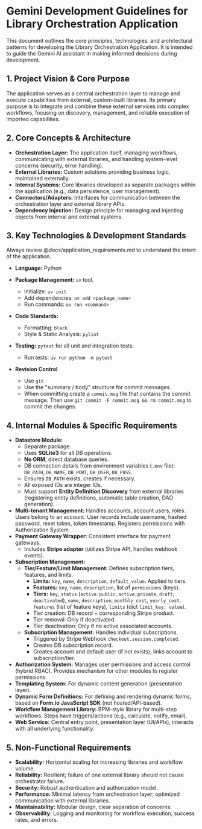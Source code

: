 # Gemini Development Guidelines for Library Orchestration Application

This document outlines the core principles, technologies, and architectural patterns for developing the Library Orchestration Application. It is intended to guide the Gemini AI assistant in making informed decisions during development.

## 1. Project Vision & Core Purpose

The application serves as a central orchestration layer to manage and execute capabilities from external, custom-built libraries. Its primary purpose is to integrate and combine these external services into complex workflows, focusing on discovery, management, and reliable execution of imported capabilities.

## 2. Core Concepts & Architecture

*   **Orchestration Layer:** The application itself, managing workflows, communicating with external libraries, and handling system-level concerns (security, error handling).
*   **External Libraries:** Custom solutions providing business logic, maintained externally.
*   **Internal Systems:** Core libraries developed as separate packages within the application (e.g., data persistence, user management).
*   **Connectors/Adapters:** Interfaces for communication between the orchestration layer and external library APIs.
*   **Dependency Injection:** Design principle for managing and injecting objects from internal and external systems.

## 3. Key Technologies & Development Standards

Always review @docs/application_requirements.md to understand the intent of the application.

*   **Language:** Python
*   **Package Management:** `uv` tool.
    *   Initialize: `uv init`
    *   Add dependencies: `uv add <package_name>`
    *   Run commands: `uv run <command>`
*   **Code Standards:**
    *   Formatting: `black`
    *   Style & Static Analysis: `pylint`
*   **Testing:** `pytest` for all unit and integration tests.
    *   Run tests: `uv run python -m pytest`

*   **Revision Control**
    *   Use `git`
    *   Use the "summary / body" structure for commit messages.
    *   When committing create a `commit.msg` file that contains the commit message.  Then use ```git commit -F commit.msg && rm commit.msg``` to commit the changes.

## 4. Internal Modules & Specific Requirements

*   **Datastore Module:**
    *   Separate package.
    *   Uses **SQLite3** for all DB operations.
    *   **No ORM**; direct database queries.
    *   DB connection details from environment variables (`.env` file): `DB_PATH`, `DB_NAME`, `DB_PORT`, `DB_USER`, `DB_PASS`.
    *   Ensures `DB_PATH` exists, creates if necessary.
    *   All exposed IDs are integer IDs.
    *   Must support **Entity Definition Discovery** from external libraries (registering entity definitions, automatic table creation, DAO generation).
*   **Multi-tenant Management:** Handles accounts, account users, roles. Users belong to an account. User records include username, hashed password, reset token, token timestamp. Registers permissions with Authorization System.
*   **Payment Gateway Wrapper:** Consistent interface for payment gateways.
    *   Includes **Stripe adapter** (utilizes Stripe API, handles webhook events).
*   **Subscription Management:**
    *   **Tier/Feature/Limit Management:** Defines subscription tiers, features, and limits.
        *   **Limits:** `key`, `name`, `description`, `default_value`. Applied to tiers.
        *   **Features:** `key`, `name`, `description`, list of `permissions` (keys).
        *   **Tiers:** `key`, `status` (`active:public`, `active:private`, `draft`, `deactivated`), `name`, `description`, `monthly_cost`, `yearly_cost`, `features` (list of feature keys), `limits` (dict `limit_key: value`).
        *   Tier creation: DB record + corresponding Stripe product.
        *   Tier removal: Only if deactivated.
        *   Tier deactivation: Only if no active associated accounts.
    *   **Subscription Management:** Handles individual subscriptions.
        *   Triggered by Stripe Webhook `checkout.session.completed`.
        *   Creates DB subscription record.
        *   Creates account and default user (if not exists), links account to subscription/tier.
*   **Authorization System:** Manages user permissions and access control (hybrid RBAC). Provides mechanism for other modules to register permissions.
*   **Templating System:** For dynamic content generation (presentation layer).
*   **Dynamic Form Definitions:** For defining and rendering dynamic forms, based on **Form.io JavaScript SDK** (not hosted/API-based).
*   **Workflow Management Library:** BPM-style library for multi-step workflows. Steps have triggers/actions (e.g., calculate, notify, email).
*   **Web Service:** Central entry point, presentation layer (UI/APIs), interacts with all underlying functionality.

## 5. Non-Functional Requirements

*   **Scalability:** Horizontal scaling for increasing libraries and workflow volume.
*   **Reliability:** Resilient; failure of one external library should not cause orchestrator failure.
*   **Security:** Robust authentication and authorization model.
*   **Performance:** Minimal latency from orchestration layer; optimized communication with external libraries.
*   **Maintainability:** Modular design, clear separation of concerns.
*   **Observability:** Logging and monitoring for workflow execution, success rates, and errors.